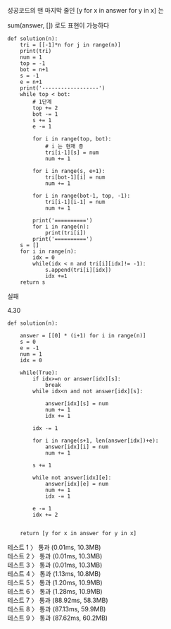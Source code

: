 성공코드의 맨 마지막 줄인 
[y for x in answer for y in x]
는

sum(answer, []) 로도 표현이 가능하다


```
def solution(n):
    tri = [[-1]*n for j in range(n)]
    print(tri)
    num = 1
    top = -1
    bot = n+1
    s = -1
    e = n+1
    print('------------------')
    while top < bot:
        # 1단계
        top += 2
        bot -= 1
        s += 1
        e -= 1

        for i in range(top, bot):
            # i 는 현재 층
            tri[i-1][s] = num
            num += 1

        for i in range(s, e+1):
            tri[bot-1][i] = num
            num += 1

        for i in range(bot-1, top, -1):
            tri[i-1][i-1] = num
            num += 1

        print('==========')
        for i in range(n):
            print(tri[i])
        print('==========')
    s = []
    for i in range(n):
        idx = 0
        while(idx < n and tri[i][idx]!= -1):
            s.append(tri[i][idx])
            idx +=1
    return s
```
실패

4.30


```
def solution(n):

    answer = [[0] * (i+1) for i in range(n)]
    s = 0
    e = -1
    num = 1
    idx = 0

    while(True):
        if idx>=n or answer[idx][s]:
            break
        while idx<n and not answer[idx][s]:
        
            answer[idx][s] = num
            num += 1
            idx += 1

        idx -= 1

        for i in range(s+1, len(answer[idx])+e):
            answer[idx][i] = num
            num += 1

        s += 1

        while not answer[idx][e]:
            answer[idx][e] = num
            num += 1
            idx -= 1

        e -= 1
        idx += 2


    return [y for x in answer for y in x]
```


테스트 1 〉	통과 (0.01ms, 10.3MB)<br>
테스트 2 〉	통과 (0.01ms, 10.3MB)<br>
테스트 3 〉	통과 (0.01ms, 10.3MB)<br>
테스트 4 〉	통과 (1.13ms, 10.8MB)<br>
테스트 5 〉	통과 (1.20ms, 10.9MB)<br>
테스트 6 〉	통과 (1.28ms, 10.9MB)<br>
테스트 7 〉	통과 (88.92ms, 58.3MB)<br>
테스트 8 〉	통과 (87.13ms, 59.9MB)<br>
테스트 9 〉	통과 (87.62ms, 60.2MB)<br>
